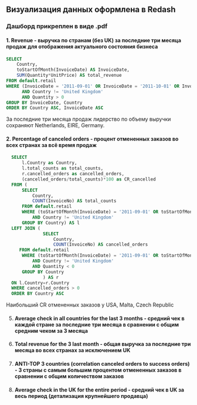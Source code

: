 ## Визуализация данных оформлена в Redash 
### Дашборд прикреплен в виде .pdf
#### 1. Revenue - выручка по странам (без UK) за последние три месяца продаж для отображения актуального состояния бизнеса
   ```sql
   SELECT 
       Country,
       toStartOfMonth(InvoiceDate) AS InvoiceDate,
       SUM(Quantity*UnitPrice) AS total_revenue
   FROM default.retail
   WHERE (InvoiceDate = '2011-09-01' OR InvoiceDate = '2011-10-01' OR InvoiceDate = '2011-11-01') 
         AND Country != 'United Kingdom' 
         AND Quantity > 0
   GROUP BY InvoiceDate, Country
   ORDER BY Country ASC, InvoiceDate ASC
   ``` 

За последние три месяца продаж лидерство по объему выручки сохраняют Netherlands, EIRE, Germany.
      
#### 2. Percentage of canceled orders - процент отмененных заказов во всех странах за всё время продаж

 ```sql
   SELECT 
       l.Country as Country,
       l.total_counts as total_counts,
       r.cancelled_orders as cancelled_orders,
       (cancelled_orders/total_counts)*100 as CR_cancelled
   FROM (
       SELECT
           Country,
           COUNT(InvoiceNo) AS total_counts
       FROM default.retail
       WHERE (toStartOfMonth(InvoiceDate) = '2011-09-01' OR toStartOfMonth(InvoiceDate) = '2011-10-01' OR toStartOfMonth(InvoiceDate) = '2011-11-01')
           AND Country != 'United Kingdom'
       GROUP BY Country) AS l
   LEFT JOIN (
               SELECT 
                   Country,
                   COUNT(InvoiceNo) AS cancelled_orders
      FROM default.retail
       WHERE (toStartOfMonth(InvoiceDate) = '2011-09-01' OR toStartOfMonth(InvoiceDate) = '2011-10-01' OR toStartOfMonth(InvoiceDate) = '2011-11-01')
           AND Country != 'United Kingdom'
           AND Quantity < 0
       GROUP BY Country
               ) AS r
   ON l.Country=r.Country
   WHERE cancelled_orders > 0
   ORDER BY Country ASC
   ```
Наибольший CR отмененных заказов у USA, Malta, Czech Republic


5. #### Average check in all countries for the last 3 months - средний чек в каждой стране за последние три месяца в сравнении с общим средним чеком за 3 месяца
6. #### Total revenue for the 3 last month - общая выручка за последние три месяца во всех странах за исключением UK
7. #### ANTI-TOP 3 countries (correlation canceled orders to success orders) - 3 страны с самым большим процентом отмененных заказов в сравнении с общим  количеством заказов
8. #### Average check in the UK for the entire period - средний чек в UK за весь период (детализация крупнейшего продавца) 




